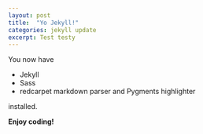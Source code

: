 ```yaml
---
layout: post
title:  "Yo Jekyll!"
categories: jekyll update
excerpt: Test testy
---
```


You now have

- Jekyll
- Sass
- redcarpet markdown parser and Pygments highlighter

installed.

**Enjoy coding!**
